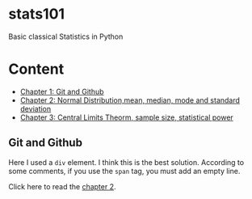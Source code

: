# stats101
Basic classical Statistics in Python

# Content

* [Chapter 1: Git and Github](#Chapter1)
* [Chapter 2: Normal Distribution,mean, median, mode and standard deviation](#Chapter2)
* [Chapter 3: Central Limits Theorm, sample size, statistical power](#Chapter3)

<div id="Chapter1"></div>

Git and Github
-----------------

Here I used a `div` element. I think this is the best solution. According to some comments, if you use the `span` tag, you must add an empty line.

<div id="Chapter2"></div>

Click here to read the [chapter 2](#Chapter2).

<div id="Chapter3"></div>

